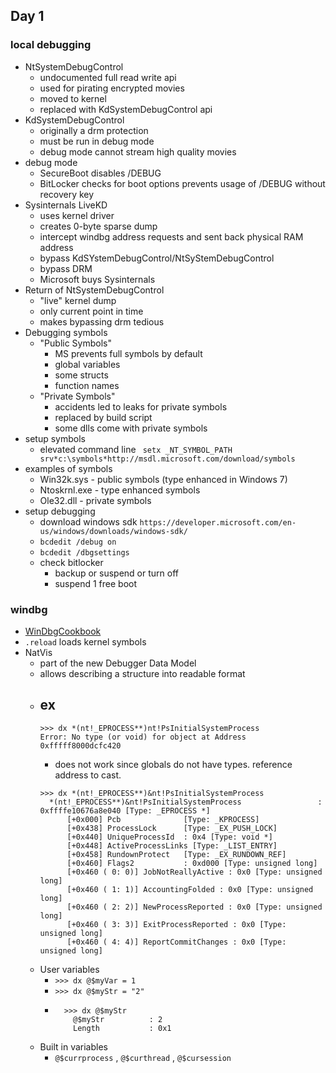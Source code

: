 ## Day 1 

### local debugging
- NtSystemDebugControl 
  - undocumented full read write api 
  - used for pirating encrypted movies
  - moved to kernel 
  - replaced with KdSystemDebugControl api  
- KdSystemDebugControl 
  - originally a drm protection
  - must be run in debug mode
  - debug mode cannot stream high quality movies
- debug mode
  - SecureBoot disables /DEBUG
  - BitLocker checks for boot options prevents usage of /DEBUG without recovery key  
- Sysinternals LiveKD
  - uses kernel driver
  - creates 0-byte sparse dump
  - intercept windbg address requests and sent back physical RAM address
  - bypass KdSYstemDebugControl/NtSyStemDebugControl
  - bypass DRM 
  - Microsoft buys Sysinternals
- Return of NtSystemDebugControl
  - "live" kernel dump
  - only current point in time 
  - makes bypassing drm tedious
- Debugging symbols
  - "Public Symbols"
    - MS prevents full symbols by default
    - global variables
    - some structs
    - function names
  - "Private Symbols"
    - accidents led to leaks for private symbols
    - replaced by build script
    - some dlls come with private symbols
- setup symbols
  - elevated command line ` setx _NT_SYMBOL_PATH srv*c:\symbols*http://msdl.microsoft.com/download/symbols`
- examples of symbols
  - Win32k.sys - public symbols (type enhanced in Windows 7)
  - Ntoskrnl.exe - type enhanced symbols
  - Ole32.dll - private symbols
- setup debugging
  - download windows sdk `https://developer.microsoft.com/en-us/windows/downloads/windows-sdk/`
  - `bcdedit /debug on`
  - `bcdedit /dbgsettings`
  - check bitlocker
    - backup or suspend or turn off
    - suspend 1 free boot

### windbg
  - [WinDbgCookbook](https://github.com/TimMisiak/WinDbgCookbook)
  - `.reload` loads kernel symbols
  -  NatVis
     -  part of the new Debugger Data Model
     -  allows describing a structure into readable format 
     -  ex
        -  
        ```
        >>> dx *(nt!_EPROCESS**)nt!PsInitialSystemProcess
        Error: No type (or void) for object at Address 0xfffff8000dcfc420
        ```
        - does not work since globals do not have types. reference address to cast. 
        ```
        >>> dx *(nt!_EPROCESS**)&nt!PsInitialSystemProcess
          *(nt!_EPROCESS**)&nt!PsInitialSystemProcess                 : 0xffffe10676a8e040 [Type: _EPROCESS *]
              [+0x000] Pcb              [Type: _KPROCESS]
              [+0x438] ProcessLock      [Type: _EX_PUSH_LOCK]
              [+0x440] UniqueProcessId  : 0x4 [Type: void *]
              [+0x448] ActiveProcessLinks [Type: _LIST_ENTRY]
              [+0x458] RundownProtect   [Type: _EX_RUNDOWN_REF]
              [+0x460] Flags2           : 0xd000 [Type: unsigned long]
              [+0x460 ( 0: 0)] JobNotReallyActive : 0x0 [Type: unsigned long]
              [+0x460 ( 1: 1)] AccountingFolded : 0x0 [Type: unsigned long]
              [+0x460 ( 2: 2)] NewProcessReported : 0x0 [Type: unsigned long]
              [+0x460 ( 3: 3)] ExitProcessReported : 0x0 [Type: unsigned long]
              [+0x460 ( 4: 4)] ReportCommitChanges : 0x0 [Type: unsigned long]
          ```
      - User variables
        -  `>>> dx @$myVar = 1`
        -  `>>> dx @$myStr = "2"`
        -   ```
              >>> dx @$myStr
                @$myStr          : 2
                Length           : 0x1
            ```
      - Built in variables
        - `@$currprocess` , `@$curthread` , `@$cursession`
          
